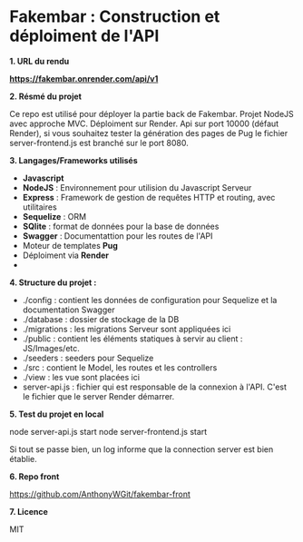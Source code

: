 # **Fakembar : Construction et déploiment de l'API**

__1. URL du rendu__

**https://fakembar.onrender.com/api/v1**

__2. Résmé du projet__

Ce repo est utilisé pour déployer la partie back de Fakembar. Projet NodeJS avec approche MVC. Déploiment sur Render.
Api sur port 10000 (défaut Render), si vous souhaitez tester la génération des pages de Pug le fichier server-frontend.js est branché sur le port 8080.

__3. Langages/Frameworks utilisés__

- **Javascript** 
- **NodeJS** : Environnement pour utilision du Javascript Serveur
- **Express** :  Framework de gestion de requêtes HTTP et routing, avec utilitaires 
- **Sequelize** : ORM
- **SQlite** : format de données pour la base de données
- **Swagger** : Documentattion pour les routes de l'API
- Moteur de templates **Pug**
- Déploiment via **Render**
- 
__4. Structure du projet :__

- ./config : contient les données de configuration pour Sequelize et la documentation Swagger
- ./database : dossier de stockage de la DB
- ./migrations : les migrations Serveur sont appliquées ici
- ./public : contient les éléments statiques à servir au client : JS/Images/etc.
- ./seeders : seeders pour Sequelize
- ./src : contient le Model, les routes et les controllers
- ./view : les vue sont placées ici
- server-api.js : fichier qui est responsable de la connexion à l'API. C'est le fichier que le server Render démarrer.

__5. Test du projet en local__

node server-api.js start 
node server-frontend.js start 

Si tout se passe bien, un log informe que la connection server est bien établie.

__6. Repo front__

https://github.com/AnthonyWGit/fakembar-front

__7. Licence__

MIT
